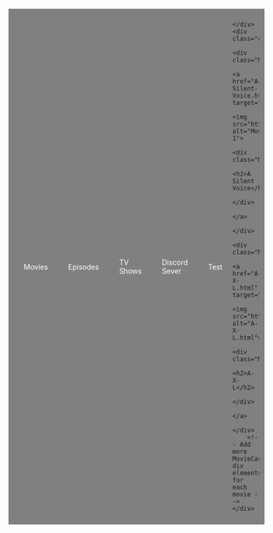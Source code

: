 <html lang="en">
<head>
    <meta charset="UTF-8">
    <meta name="viewport" content="width=device-width, initial-scale=1.0">
    <title>Movie Selection</title>
    <style>
        body {
            background-color: lightTeal;
        }
        .container {
            display: flex;
            flex-wrap: wrap;
            justify-content: space-around;
            padding: 20px;
        }
        .movieCard {
            width: 200px;
            height: 300px;
            margin: 10px;
            background-color: white;
            border: 1px solid black;
            box-shadow: 5px 5px 5px grey;
            transition: transform 0.3s ease;
        }
        .MovieCard:hover {
            transform: scale(1.1);
        }
        .MovieCard a {
            text-decoration: none;
        }
        .MovieCard img {
            width: 150pxpx;
            height: 300px;
            margin: 0 auto;
            display: block;
        }
        .MovieInfo {
            padding: 10px;
            text-align: center;
        }
        .Menu {
            background-color: grey;
            display: flex;
            justify-content: center;
            align-items: center;
            padding: 10px;
            margin-top: 20px;
        }
        .Menu a {
            color: white;
            text-decoration: none;
            padding: 10px;
            margin: 0 10px;
        }
    </style>
</head>
<body>
    <div class="Menu">
        <a href="https://syfer-eng.github.io/">Movies</a>
        <a href="Episodes.html">Episodes</a>
        <a href="TV-Shows.html.html">TV Shows</a>
        <a href="https://discord.gg/JMfgMwgBxe">Discord Sever</a>
        <a href="Test.html">Test</a>


    </div>
    <div class="container">
        <div class="MovieCard">
            <a href="A-Silent-Voice.html" target="_blank">
                <img src="https://i.redd.it/4qvzjk0la1p91.jpg" alt="Movie 1">
                <div class="MovieInfo">
                    <h2>A Silent Voice</h2>
                </div>
            </a>
        </div>
        <div class="MovieCard">
            <a href="A-X-L.html" target="_blank">
                <img src="https://upload.wikimedia.org/wikipedia/en/6/6b/AXL_Official_Poster_2018.png" alt="A-X-L.html">
                <div class="MovieInfo">
                    <h2>A-X-L</h2>
                </div>
            </a>
        </div>
        <!-- Add more MovieCard div elements for each movie -->
    </div>
</body>
</html>

